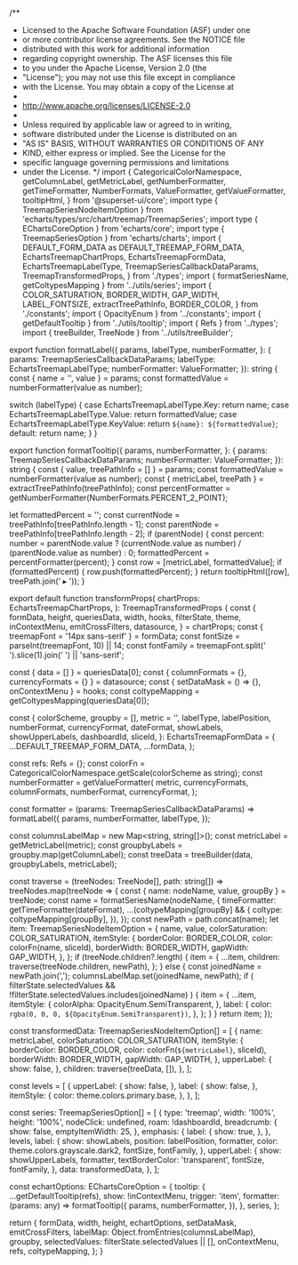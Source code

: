 /**
 * Licensed to the Apache Software Foundation (ASF) under one
 * or more contributor license agreements.  See the NOTICE file
 * distributed with this work for additional information
 * regarding copyright ownership.  The ASF licenses this file
 * to you under the Apache License, Version 2.0 (the
 * "License"); you may not use this file except in compliance
 * with the License.  You may obtain a copy of the License at
 *
 *   http://www.apache.org/licenses/LICENSE-2.0
 *
 * Unless required by applicable law or agreed to in writing,
 * software distributed under the License is distributed on an
 * "AS IS" BASIS, WITHOUT WARRANTIES OR CONDITIONS OF ANY
 * KIND, either express or implied.  See the License for the
 * specific language governing permissions and limitations
 * under the License.
 */
import {
  CategoricalColorNamespace,
  getColumnLabel,
  getMetricLabel,
  getNumberFormatter,
  getTimeFormatter,
  NumberFormats,
  ValueFormatter,
  getValueFormatter,
  tooltipHtml,
} from '@superset-ui/core';
import type { TreemapSeriesNodeItemOption } from 'echarts/types/src/chart/treemap/TreemapSeries';
import type { EChartsCoreOption } from 'echarts/core';
import type { TreemapSeriesOption } from 'echarts/charts';
import {
  DEFAULT_FORM_DATA as DEFAULT_TREEMAP_FORM_DATA,
  EchartsTreemapChartProps,
  EchartsTreemapFormData,
  EchartsTreemapLabelType,
  TreemapSeriesCallbackDataParams,
  TreemapTransformedProps,
} from './types';
import { formatSeriesName, getColtypesMapping } from '../utils/series';
import {
  COLOR_SATURATION,
  BORDER_WIDTH,
  GAP_WIDTH,
  LABEL_FONTSIZE,
  extractTreePathInfo,
  BORDER_COLOR,
} from './constants';
import { OpacityEnum } from '../constants';
import { getDefaultTooltip } from '../utils/tooltip';
import { Refs } from '../types';
import { treeBuilder, TreeNode } from '../utils/treeBuilder';

export function formatLabel({
  params,
  labelType,
  numberFormatter,
}: {
  params: TreemapSeriesCallbackDataParams;
  labelType: EchartsTreemapLabelType;
  numberFormatter: ValueFormatter;
}): string {
  const { name = '', value } = params;
  const formattedValue = numberFormatter(value as number);

  switch (labelType) {
    case EchartsTreemapLabelType.Key:
      return name;
    case EchartsTreemapLabelType.Value:
      return formattedValue;
    case EchartsTreemapLabelType.KeyValue:
      return `${name}: ${formattedValue}`;
    default:
      return name;
  }
}

export function formatTooltip({
  params,
  numberFormatter,
}: {
  params: TreemapSeriesCallbackDataParams;
  numberFormatter: ValueFormatter;
}): string {
  const { value, treePathInfo = [] } = params;
  const formattedValue = numberFormatter(value as number);
  const { metricLabel, treePath } = extractTreePathInfo(treePathInfo);
  const percentFormatter = getNumberFormatter(NumberFormats.PERCENT_2_POINT);

  let formattedPercent = '';
  const currentNode = treePathInfo[treePathInfo.length - 1];
  const parentNode = treePathInfo[treePathInfo.length - 2];
  if (parentNode) {
    const percent: number = parentNode.value
      ? (currentNode.value as number) / (parentNode.value as number)
      : 0;
    formattedPercent = percentFormatter(percent);
  }
  const row = [metricLabel, formattedValue];
  if (formattedPercent) {
    row.push(formattedPercent);
  }
  return tooltipHtml([row], treePath.join(' ▸ '));
}

export default function transformProps(
  chartProps: EchartsTreemapChartProps,
): TreemapTransformedProps {
  const {
    formData,
    height,
    queriesData,
    width,
    hooks,
    filterState,
    theme,
    inContextMenu,
    emitCrossFilters,
    datasource,
  } = chartProps;
  const { treemapFont = '14px sans-serif' } = formData;
  const fontSize = parseInt(treemapFont, 10) || 14;
  const fontFamily = treemapFont.split(' ').slice(1).join(' ') || 'sans-serif';

  const { data = [] } = queriesData[0];
  const { columnFormats = {}, currencyFormats = {} } = datasource;
  const { setDataMask = () => {}, onContextMenu } = hooks;
  const coltypeMapping = getColtypesMapping(queriesData[0]);

  const {
    colorScheme,
    groupby = [],
    metric = '',
    labelType,
    labelPosition,
    numberFormat,
    currencyFormat,
    dateFormat,
    showLabels,
    showUpperLabels,
    dashboardId,
    sliceId,
  }: EchartsTreemapFormData = {
    ...DEFAULT_TREEMAP_FORM_DATA,
    ...formData,
  };

  const refs: Refs = {};
  const colorFn = CategoricalColorNamespace.getScale(colorScheme as string);
  const numberFormatter = getValueFormatter(
    metric,
    currencyFormats,
    columnFormats,
    numberFormat,
    currencyFormat,
  );

  const formatter = (params: TreemapSeriesCallbackDataParams) =>
    formatLabel({
      params,
      numberFormatter,
      labelType,
    });

  const columnsLabelMap = new Map<string, string[]>();
  const metricLabel = getMetricLabel(metric);
  const groupbyLabels = groupby.map(getColumnLabel);
  const treeData = treeBuilder(data, groupbyLabels, metricLabel);

  const traverse = (treeNodes: TreeNode[], path: string[]) =>
    treeNodes.map(treeNode => {
      const { name: nodeName, value, groupBy } = treeNode;
      const name = formatSeriesName(nodeName, {
        timeFormatter: getTimeFormatter(dateFormat),
        ...(coltypeMapping[groupBy] && {
          coltype: coltypeMapping[groupBy],
        }),
      });
      const newPath = path.concat(name);
      let item: TreemapSeriesNodeItemOption = {
        name,
        value,
        colorSaturation: COLOR_SATURATION,
        itemStyle: {
          borderColor: BORDER_COLOR,
          color: colorFn(name, sliceId),
          borderWidth: BORDER_WIDTH,
          gapWidth: GAP_WIDTH,
        },
      };
      if (treeNode.children?.length) {
        item = {
          ...item,
          children: traverse(treeNode.children, newPath),
        };
      } else {
        const joinedName = newPath.join(',');
        columnsLabelMap.set(joinedName, newPath);
        if (
          filterState.selectedValues &&
          !filterState.selectedValues.includes(joinedName)
        ) {
          item = {
            ...item,
            itemStyle: {
              colorAlpha: OpacityEnum.SemiTransparent,
            },
            label: {
              color: `rgba(0, 0, 0, ${OpacityEnum.SemiTransparent})`,
            },
          };
        }
      }
      return item;
    });

  const transformedData: TreemapSeriesNodeItemOption[] = [
    {
      name: metricLabel,
      colorSaturation: COLOR_SATURATION,
      itemStyle: {
        borderColor: BORDER_COLOR,
        color: colorFn(`${metricLabel}`, sliceId),
        borderWidth: BORDER_WIDTH,
        gapWidth: GAP_WIDTH,
      },
      upperLabel: {
        show: false,
      },
      children: traverse(treeData, []),
    },
  ];

  const levels = [
    {
      upperLabel: {
        show: false,
      },
      label: {
        show: false,
      },
      itemStyle: {
        color: theme.colors.primary.base,
      },
    },
  ];

  const series: TreemapSeriesOption[] = [
    {
      type: 'treemap',
      width: '100%',
      height: '100%',
      nodeClick: undefined,
      roam: !dashboardId,
      breadcrumb: {
        show: false,
        emptyItemWidth: 25,
      },
      emphasis: {
        label: {
          show: true,
        },
      },
      levels,
      label: {
        show: showLabels,
        position: labelPosition,
        formatter,
        color: theme.colors.grayscale.dark2,
        fontSize,
        fontFamily,
      },
      upperLabel: {
        show: showUpperLabels,
        formatter,
        textBorderColor: 'transparent',
        fontSize,
        fontFamily,
      },
      data: transformedData,
    },
  ];

  const echartOptions: EChartsCoreOption = {
    tooltip: {
      ...getDefaultTooltip(refs),
      show: !inContextMenu,
      trigger: 'item',
      formatter: (params: any) =>
        formatTooltip({
          params,
          numberFormatter,
        }),
    },
    series,
  };

  return {
    formData,
    width,
    height,
    echartOptions,
    setDataMask,
    emitCrossFilters,
    labelMap: Object.fromEntries(columnsLabelMap),
    groupby,
    selectedValues: filterState.selectedValues || [],
    onContextMenu,
    refs,
    coltypeMapping,
  };
}
